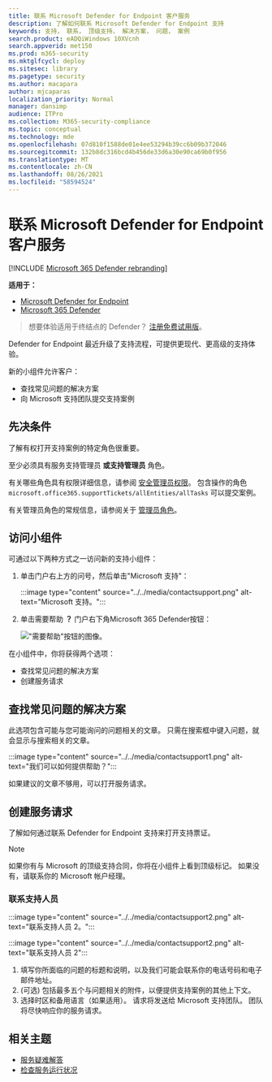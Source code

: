 ```yaml
---
title: 联系 Microsoft Defender for Endpoint 客户服务
description: 了解如何联系 Microsoft Defender for Endpoint 支持
keywords: 支持， 联系， 顶级支持， 解决方案， 问题， 案例
search.product: eADQiWindows 10XVcnh
search.appverid: met150
ms.prod: m365-security
ms.mktglfcycl: deploy
ms.sitesec: library
ms.pagetype: security
ms.author: macapara
author: mjcaparas
localization_priority: Normal
manager: dansimp
audience: ITPro
ms.collection: M365-security-compliance
ms.topic: conceptual
ms.technology: mde
ms.openlocfilehash: 07d810f1588de01e4ee53294b39cc6b09b372046
ms.sourcegitcommit: 132b8dc316bcd4b456de33d6a30e90ca69b0f956
ms.translationtype: MT
ms.contentlocale: zh-CN
ms.lasthandoff: 08/26/2021
ms.locfileid: "58594524"
---
```

# <a name="contact-microsoft-defender-for-endpoint-support"></a>联系 Microsoft Defender for Endpoint 客户服务

[!INCLUDE [Microsoft 365 Defender rebranding](../../includes/microsoft-defender.md)]


**适用于：**
- [Microsoft Defender for Endpoint](https://go.microsoft.com/fwlink/p/?linkid=2154037)
- [Microsoft 365 Defender](https://go.microsoft.com/fwlink/?linkid=2118804)

> 想要体验适用于终结点的 Defender？ [注册免费试用版](https://signup.microsoft.com/create-account/signup?products=7f379fee-c4f9-4278-b0a1-e4c8c2fcdf7e&ru=https://aka.ms/MDEp2OpenTrial?ocid=docs-wdatp-assignaccess-abovefoldlink)。

Defender for Endpoint 最近升级了支持流程，可提供更现代、更高级的支持体验。

新的小组件允许客户：

- 查找常见问题的解决方案
- 向 Microsoft 支持团队提交支持案例

## <a name="prerequisites"></a>先决条件

了解有权打开支持案例的特定角色很重要。

至少必须具有服务支持管理员 **或支持管理员** 角色。

有关哪些角色具有权限详细信息，请参阅 [安全管理员权限](/azure/active-directory/roles/permissions-reference#security-administrator)。 包含操作的角色 `microsoft.office365.supportTickets/allEntities/allTasks` 可以提交案例。

有关管理员角色的常规信息，请参阅关于 [管理员角色](/microsoft-365/admin/add-users/about-admin-roles?view=o365-worldwide&preserve-view=true)。

## <a name="access-the-widget"></a>访问小组件

可通过以下两种方式之一访问新的支持小组件：

1. 单击门户右上方的问号，然后单击"Microsoft 支持"：

    :::image type="content" source="../../media/contactsupport.png" alt-text="Microsoft 支持。":::

2. 单击需要帮助 **？**  门户右下角Microsoft 365 Defender按钮：

    !["需要帮助"按钮的图像。](images/need-help-option.png)

在小组件中，你将获得两个选项：

- 查找常见问题的解决方案
- 创建服务请求

## <a name="find-solutions-to-common-problems"></a>查找常见问题的解决方案

此选项包含可能与您可能询问的问题相关的文章。 只需在搜索框中键入问题，就会显示与搜索相关的文章。

:::image type="content" source="../../media/contactsupport1.png" alt-text="我们可以如何提供帮助？":::

如果建议的文章不够用，可以打开服务请求。

## <a name="open-a-service-request"></a>创建服务请求

了解如何通过联系 Defender for Endpoint 支持来打开支持票证。

> [!NOTE]
> 如果你有与 Microsoft 的顶级支持合同，你将在小组件上看到顶级标记。 如果没有，请联系你的 Microsoft 帐户经理。

### <a name="contact-support"></a>联系支持人员

:::image type="content" source="../../media/contactsupport2.png" alt-text="联系支持人员 2。"::: </br>

:::image type="content" source="../../media/contactsupport2.png" alt-text="联系支持人员 2":::

1. 填写你所面临的问题的标题和说明，以及我们可能会联系你的电话号码和电子邮件地址。
2.  (可选) 包括最多五个与问题相关的附件，以便提供支持案例的其他上下文。
3. 选择时区和备用语言（如果适用）。 请求将发送给 Microsoft 支持团队。 团队将尽快响应你的服务请求。

## <a name="related-topics"></a>相关主题

- [服务疑难解答](troubleshoot-mdatp.md)
- [检查服务运行状况](service-status.md)
